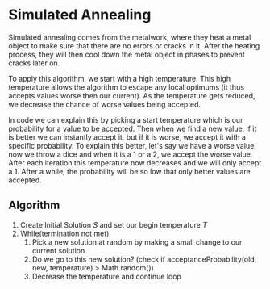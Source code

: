 # Simulated Annealing

Simulated annealing comes from the metalwork, where they heat a metal object to make sure that there are no errors or cracks in it. After the heating process, they will then cool down the metal object in phases to prevent cracks later on.

To apply this algorithm, we start with a high temperature. This high temperature allows the algorithm to escape any local optimums \(it thus accepts values worse then our current\). As the temperature gets reduced, we decrease the chance of worse values being accepted.

In code we can explain this by picking a start temperature which is our probability for a value to be accepted. Then when we find a new value, if it is better we can instantly accept it, but if it is worse, we accept it with a specific probability. To explain this better, let's say we have a worse value, now we throw a dice and when it is a 1 or a 2, we accept the worse value. After each iteration this temperature now decreases and we will only accept a 1. After a while, the probability will be so low that only better values are accepted.

## Algorithm

1. Create Initial Solution _S_ and set our begin temperature _T_
2. While\(termination not met\)
   1. Pick a new solution at random by making a small change to our current solution
   2. Do we go to this new solution? \(check if acceptanceProbability\(old, new, temperature\) &gt; Math.random\(\)\)
   3. Decrease the temperature and continue loop

